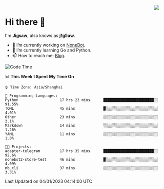 <a href="#">
  <img align="right" src="https://github-readme-stats.vercel.app/api?username=j1g5awi&count_private=true&show_icons=true&title_color=80070B&text_color=B3B3B3&bg_color=212121&icon_color=80070B" />
</a>

# Hi there 👋

I'm **Jigsaw**, also knows as **j1g5aw**.

- 🔭 I’m currently working on [NoneBot](https://github.com/nonebot).
- 🌱 I’m currently learning Go and Python.
- 📫 How to reach me: [Blog](https://blog.maddestroyer.xyz/).

<!--START_SECTION:waka-->
![Code Time](http://img.shields.io/badge/Code%20Time-925%20hrs%202%20mins-blue)

📊 **This Week I Spent My Time On** 

```text
⌚︎ Time Zone: Asia/Shanghai

💬 Programming Languages: 
Python                   17 hrs 23 mins      ███████████████████████░░   91.55% 
TOML                     45 mins             █░░░░░░░░░░░░░░░░░░░░░░░░   4.01% 
Other                    23 mins             ░░░░░░░░░░░░░░░░░░░░░░░░░   2.1% 
Markdown                 14 mins             ░░░░░░░░░░░░░░░░░░░░░░░░░   1.26% 
YAML                     11 mins             ░░░░░░░░░░░░░░░░░░░░░░░░░   1.0%

🐱‍💻 Projects: 
adapter-telegram         17 hrs 35 mins      ███████████████████████░░   92.6% 
nonebot2-store-test      46 mins             █░░░░░░░░░░░░░░░░░░░░░░░░   4.09% 
nb_cli                   37 mins             ░░░░░░░░░░░░░░░░░░░░░░░░░   3.31%

```


 Last Updated on 04/01/2023 04:14:00 UTC
<!--END_SECTION:waka-->
